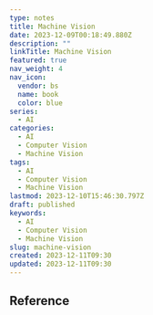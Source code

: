 ```yaml
---
type: notes
title: Machine Vision
date: 2023-12-09T00:18:49.880Z
description: ""
linkTitle: Machine Vision
featured: true
nav_weight: 4
nav_icon:
  vendor: bs
  name: book
  color: blue
series:
  - AI
categories:
  - AI
  - Computer Vision
  - Machine Vision
tags:
  - AI
  - Computer Vision
  - Machine Vision
lastmod: 2023-12-10T15:46:30.797Z
draft: published
keywords:
  - AI
  - Computer Vision
  - Machine Vision
slug: machine-vision
created: 2023-12-11T09:30
updated: 2023-12-11T09:30
---
```


## Reference

